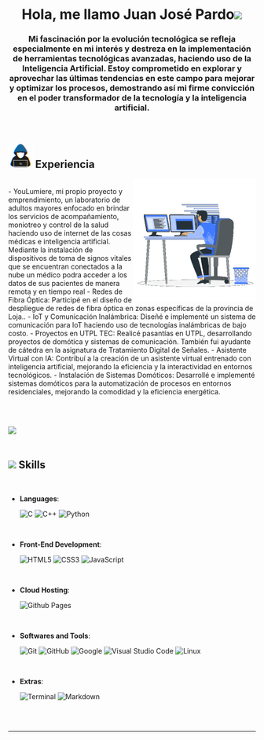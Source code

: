 
<h1 align="center"><b>Hola, me llamo Juan José Pardo</b><img src="https://media.giphy.com/media/hvRJCLFzcasrR4ia7z/giphy.gif" width="35"></h1>
<!--  -->

</p>
<h3 align="center"><b>Mi fascinación por la evolución tecnológica se refleja especialmente en mi interés y destreza en la implementación de herramientas tecnológicas avanzadas, haciendo uso de la Inteligencia Artificial. Estoy comprometido en explorar y aprovechar las últimas tendencias en este campo para mejorar y optimizar los procesos, demostrando así mi firme convicción en el poder transformador de la tecnología y la inteligencia artificial.</b></h3>
<!--  -->

</p>

<br>



	
## <picture><img src = "https://github.com/0xAbdulKhalid/0xAbdulKhalid/raw/main/assets/mdImages/about_me.gif" width = 50px></picture> **Experiencia**

<picture> <img align="right" src="https://github.com/0xAbdulKhalid/0xAbdulKhalid/raw/main/assets/mdImages/Right_Side.gif" width = 250px></picture>

<br>
- YouLumiere, mi propio proyecto y emprendimiento, un laboratorio de adultos mayores enfocado en brindar los servicios de acompañamiento, moniotreo y control de la salud haciendo uso de internet de las cosas médicas e inteligencia artificial. Mediante la instalación de dispositivos de toma de signos vitales que se encuentran conectados a la nube un médico podra acceder a los datos de sus pacientes de manera remota y en tiempo real
- Redes de Fibra Óptica: Participé en el diseño de despliegue de redes de fibra óptica en zonas específicas de la provincia de Loja..
- IoT y Comunicación Inalámbrica: Diseñé e implementé un sistema de comunicación para IoT haciendo uso de tecnologías inalámbricas de bajo costo.
- Proyectos en UTPL TEC: Realicé pasantías en UTPL, desarrollando proyectos de domótica y sistemas de comunicación. También fui ayudante de cátedra en la asignatura de Tratamiento Digital de Señales.
- Asistente Virtual con IA: Contribuí a la creación de un asistente virtual entrenado con inteligencia artificial, mejorando la eficiencia y la interactividad en entornos tecnológicos.
- Instalación de Sistemas Domóticos: Desarrollé e implementé sistemas domóticos para la automatización de procesos en entornos residenciales, mejorando la comodidad y la eficiencia energética.

<br><br>

<img src="https://user-images.githubusercontent.com/73097560/115834477-dbab4500-a447-11eb-908a-139a6edaec5c.gif"><br><br>

## <img src="https://media2.giphy.com/media/QssGEmpkyEOhBCb7e1/giphy.gif?cid=ecf05e47a0n3gi1bfqntqmob8g9aid1oyj2wr3ds3mg700bl&rid=giphy.gif" width ="25"><b> Skills</b>
<br>

<p align="center">

- **Languages**:
    
    ![C](https://img.shields.io/badge/C%20-%232370ED.svg?style=for-the-badge&logo=c&logoColor=white)
    ![C++](https://img.shields.io/badge/C++%20-%2300599C.svg?style=for-the-badge&logo=c%2B%2B&logoColor=white)
    ![Python](https://img.shields.io/badge/Python%20-%2314354C.svg?style=for-the-badge&logo=python&logoColor=white)

<br>   
    
- **Front-End Development**:

   ![HTML5](https://img.shields.io/badge/HTML5%20-%23E34F26.svg?style=for-the-badge&logo=html5&logoColor=white)
   ![CSS3](https://img.shields.io/badge/CSS%20-%231572B6.svg?style=for-the-badge&logo=css3&logoColor=white)
   ![JavaScript](https://img.shields.io/badge/JavaScript%20-%23F7DF1E.svg?style=for-the-badge&logo=javascript&logoColor=black)

<br>

- **Cloud Hosting**:

    ![Github Pages](https://img.shields.io/badge/GitHub%20Pages-%23327FC7.svg?style=for-the-badge&logo=github&logoColor=white)
    
<br>

- **Softwares and Tools**:

    ![Git](https://img.shields.io/badge/git-%23F05033.svg?style=for-the-badge&logo=git&logoColor=white)
    ![GitHub](https://img.shields.io/badge/github-%23121011.svg?style=for-the-badge&logo=github&logoColor=white)
    ![Google](https://img.shields.io/badge/google-%234285F4.svg?style=for-the-badge&logo=google&logoColor=white)
    ![Visual Studio Code](https://img.shields.io/badge/Visual%20Studio%20Code-0078d7.svg?style=for-the-badge&logo=visual-studio-code&logoColor=white)
    ![Linux](https://img.shields.io/badge/Linux-FCC624?style=for-the-badge&logo=linux&logoColor=black) 

<br>

- **Extras**:

    ![Terminal](https://img.shields.io/badge/Terminal-%23054020?style=for-the-badge&logo=gnu-bash&logoColor=white)
    ![Markdown](https://img.shields.io/badge/markdown-%23000000.svg?style=for-the-badge&logo=markdown&logoColor=white)   


</p>

<br>
<br>

-----

<br>



